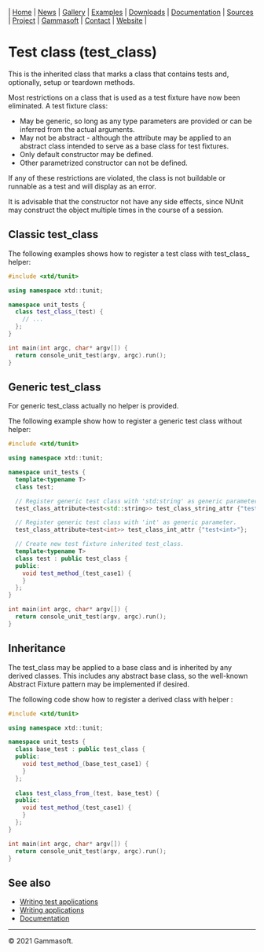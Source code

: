 | [Home](home.md) | [News](news.md) | [Gallery](gallery.md) | [Examples](examples.md) | [Downloads](downloads.md) | [Documentation](documentation.md) | [Sources](https://github.com/gammasoft71/xtd) | [Project](https://sourceforge.net/projects/xtdpro/) | [Gammasoft](gammasoft.md)  | [Contact](contact.md) | [Website](https://gammasoft71.wixsite.com/xtdpro) |

# Test class (test_class)

This is the inherited class that marks a class that contains tests and, optionally, setup or teardown methods.

Most restrictions on a class that is used as a test fixture have now been eliminated. A test fixture class:

* May be generic, so long as any type parameters are provided or can be inferred from the actual arguments.
* May not be abstract - although the attribute may be applied to an abstract class intended to serve as a base class for test fixtures.
* Only default constructor may be defined.
* Other parametrized constructor can not be defined.

If any of these restrictions are violated, the class is not buildable or runnable as a test and will display as an error.

It is advisable that the constructor not have any side effects, since NUnit may construct the object multiple times in the course of a session.

## Classic test_class

The following examples shows how to register a test class with test_class_ helper:

```c++
#include <xtd/tunit>

using namespace xtd::tunit;

namespace unit_tests {
  class test_class_(test) {
    // ...
  };
}

int main(int argc, char* argv[]) {
  return console_unit_test(argv, argc).run();
}
```

## Generic test_class

For generic test_class actually no helper is provided.

The following example show how to register a generic test class without helper:

```c++
#include <xtd/tunit>

using namespace xtd::tunit;

namespace unit_tests {
  template<typename T>
  class test;

  // Register generic test class with 'std:string' as generic parameter.
  test_class_attribute<test<std::string>> test_class_string_attr {"test<string>"};

  // Register generic test class with 'int' as generic parameter.
  test_class_attribute<test<int>> test_class_int_attr {"test<int>"};

  // Create new test fixture inherited test_class.
  template<typename T>
  class test : public test_class {
  public:
    void test_method_(test_case1) {
    }
  };
}

int main(int argc, char* argv[]) {
  return console_unit_test(argv, argc).run();
}
```

## Inheritance

The test_class may be applied to a base class and is inherited by any derived classes. This includes any abstract base class, so the well-known Abstract Fixture pattern may be implemented if desired.

The following code show how to register a derived class with helper :

```c++
#include <xtd/tunit>

using namespace xtd::tunit;

namespace unit_tests {
  class base_test : public test_class {
  public:
    void test_method_(base_test_case1) {
    }
  };
  
  class test_class_from_(test, base_test) {
  public:
    void test_method_(test_case1) {
    }
  };
}

int main(int argc, char* argv[]) {
  return console_unit_test(argv, argc).run();
}
```

## See also

* [Writing test applications](writing_test_applications.md)
* [Writing applications](writing_applications.md)
* [Documentation](documentation.md)

______________________________________________________________________________________________

© 2021 Gammasoft.
